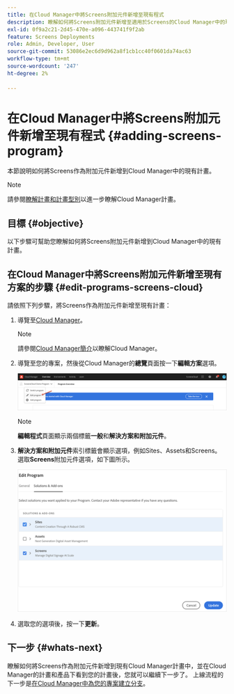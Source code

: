 ```yaml
---
title: 在Cloud Manager中將Screens附加元件新增至現有程式
description: 瞭解如何將Screens附加元件新增至適用於Screens的Cloud Manager中的現有程式as a Cloud Service。
exl-id: 0f9a2c21-2d45-470e-a096-443741f9f2ab
feature: Screens Deployments
role: Admin, Developer, User
source-git-commit: 53086e2ec6d9d962a8f1cb1cc40f0601da74ac63
workflow-type: tm+mt
source-wordcount: '247'
ht-degree: 2%

---
```


# 在Cloud Manager中將Screens附加元件新增至現有程式 {#adding-screens-program}

本節說明如何將Screens作為附加元件新增到Cloud Manager中的現有計畫。

>[!NOTE]
>請參閱[瞭解計畫和計畫型別](https://experienceleague.adobe.com/docs/experience-manager-cloud-service/content/implementing/using-cloud-manager/programs/program-types.html)以進一步瞭解Cloud Manager計畫。

## 目標 {#objective}

以下步驟可幫助您瞭解如何將Screens附加元件新增到Cloud Manager中的現有計畫。

## 在Cloud Manager中將Screens附加元件新增至現有方案的步驟 {#edit-programs-screens-cloud}

請依照下列步驟，將Screens作為附加元件新增至現有計畫：

1. 導覽至[Cloud Manager](https://my.cloudmanager.adobe.com/)。

   >[!NOTE]
   >請參閱[Cloud Manager簡介](https://experienceleague.adobe.com/docs/experience-manager-cloud-service/content/onboarding/journey/cloud-manager.html)以瞭解Cloud Manager。

1. 導覽至您的專案，然後從Cloud Manager的&#x200B;**總覽**&#x200B;頁面按一下&#x200B;**編輯方案**&#x200B;選項。

   ![編輯程式](/help/screens-cloud/assets/onboarding/add-onexisting1.png)

   >[!NOTE]
   >**編輯程式**&#x200B;頁面顯示兩個標籤&#x200B;**一般**&#x200B;和&#x200B;**解決方案和附加元件**。

1. **解決方案和附加元件**&#x200B;索引標籤會顯示選項，例如Sites、Assets和Screens。 選取&#x200B;**Screens**&#x200B;附加元件選項，如下圖所示。

   ![Screens附加元件選項](/help/screens-cloud/assets/onboarding/add-onexisting2.png)

1. 選取您的選項後，按一下&#x200B;**更新**。

## 下一步 {#whats-next}

瞭解如何將Screens作為附加元件新增到現有Cloud Manager計畫中，並在Cloud Manager的計畫和產品下看到您的計畫後，您就可以繼續下一步了。 上線流程的下一步是[在Cloud Manager中為您的專案建立分支](/help/screens-cloud/onboarding-screens-cloud/creating-a-branch.md)。
